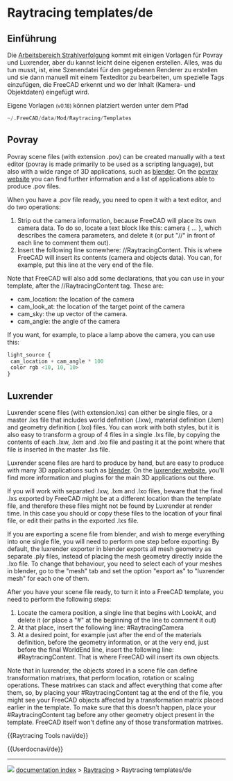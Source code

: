 # Raytracing templates/de
## Einführung

Die [Arbeitsbereich Strahlverfolgung](Raytracing_Workbench/de.md) kommt mit einigen Vorlagen für Povray und Luxrender, aber du kannst leicht deine eigenen erstellen. Alles, was du tun musst, ist, eine Szenendatei für den gegebenen Renderer zu erstellen und sie dann manuell mit einem Texteditor zu bearbeiten, um spezielle Tags einzufügen, die FreeCAD erkennt und wo der Inhalt (Kamera- und Objektdaten) eingefügt wird.

Eigene Vorlagen <small>(v0.18)</small>  können platziert werden unter dem Pfad


```python
~/.FreeCAD/data/Mod/Raytracing/Templates
```

## Povray

Povray scene files (with extension .pov) can be created manually with a text editor (povray is made primarily to be used as a scripting language), but also with a wide range of 3D applications, such as [blender](http://www.blender.org). On the [povray website](http://www.povray.org/) you can find further information and a list of applications able to produce .pov files.

When you have a .pov file ready, you need to open it with a text editor, and do two operations:

1.  Strip out the camera information, because FreeCAD will place its own camera data. To do so, locate a text block like this: camera { ... }, which describes the camera parameters, and delete it (or put \"//\" in front of each line to comment them out).
2.  Insert the following line somewhere: //RaytracingContent. This is where FreeCAD will insert its contents (camera and objects data). You can, for example, put this line at the very end of the file.

Note that FreeCAD will also add some declarations, that you can use in your template, after the //RaytracingContent tag. These are:

-   cam_location: the location of the camera
-   cam_look_at: the location of the target point of the camera
-   cam_sky: the up vector of the camera.
-   cam_angle: the angle of the camera

If you want, for example, to place a lamp above the camera, you can use this: 
```python
light_source {
 cam_location + cam_angle * 100
 color rgb <10, 10, 10>
}
```

## Luxrender

Luxrender scene files (with extension.lxs) can either be single files, or a master .lxs file that includes world definition (.lxw), material definition (.lxm) and geometry definition (.lxo) files. You can work with both styles, but it is also easy to transform a group of 4 files in a single .lxs file, by copying the contents of each .lxw, .lxm and .lxo file and pasting it at the point where that file is inserted in the master .lxs file.

Luxrender scene files are hard to produce by hand, but are easy to produce with many 3D applications such as [blender](http://www.blender.org). On the [luxrender website](http://www.luxrender.net), you\'ll find more information and plugins for the main 3D applications out there.

If you will work with separated .lxw, .lxm and .lxo files, beware that the final .lxs exported by FreeCAD might be at a different location than the template file, and therefore these files might not be found by Luxrender at render time. In this case you should or copy these files to the location of your final file, or edit their paths in the exported .lxs file.

If you are exporting a scene file from blender, and wish to merge everything into one single file, you will need to perform one step before exporting: By default, the luxrender exporter in blender exports all mesh geometry as separate .ply files, instead of placing the mesh geometry directly inside the .lxo file. To change that behaviour, you need to select each of your meshes in blender, go to the \"mesh\" tab and set the option \"export as\" to \"luxrender mesh\" for each one of them.

After you have your scene file ready, to turn it into a FreeCAD template, you need to perform the following steps:

1.  Locate the camera position, a single line that begins with LookAt, and delete it (or place a \"#\" at the beginning of the line to comment it out)
2.  At that place, insert the following line: #RaytracingCamera
3.  At a desired point, for example just after the end of the materials definition, before the geometry information, or at the very end, just before the final WorldEnd line, insert the following line: #RaytracingContent. That is where FreeCAD will insert its own objects.

Note that in luxrender, the objects stored in a scene file can define transformation matrixes, that perform location, rotation or scaling operations. These matrixes can stack and affect everything that come after them, so, by placing your #RaytracingContent tag at the end of the file, you might see your FreeCAD objects affected by a transformation matrix placed earlier in the template. To make sure that this doesn\'t happen, place your #RaytracingContent tag before any other geometry object present in the template. FreeCAD itself won\'t define any of those transformation matrixes.


{{Raytracing Tools navi/de}}


{{Userdocnavi/de}}



---
![](images/Button_right.svg) [documentation index](../README.md) > [Raytracing](Raytracing_Workbench.md) > Raytracing templates/de
